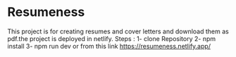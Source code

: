 # Resumeness
This project is for creating resumes and cover letters and download them as pdf.the project is deployed in netlify.
Steps :
1- clone Repository
2- npm install
3- npm run dev
or 
from this link https://resumeness.netlify.app/